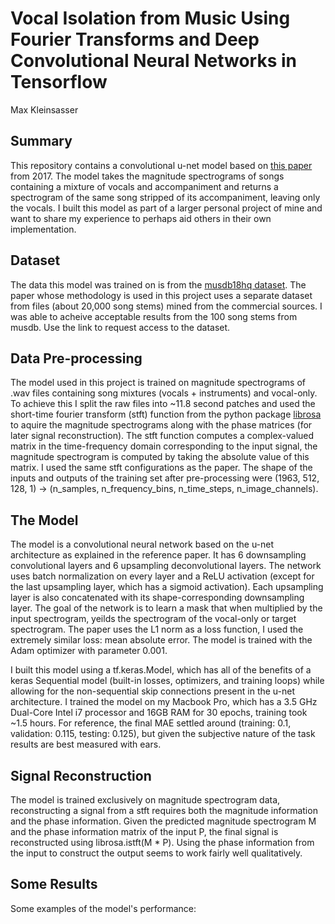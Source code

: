 # Vocal Isolation from Music Using Fourier Transforms and Deep Convolutional Neural Networks in Tensorflow
Max Kleinsasser

## Summary
This repository contains a convolutional u-net model based on [this paper](https://arxiv.org/pdf/1903.01415.pdf) from 2017. The model takes the magnitude spectrograms of songs containing a mixture of vocals and accompaniment and returns a spectrogram of the same song stripped of its accompaniment, leaving only the vocals. I built this model as part of a larger personal project of mine and want to share my experience to perhaps aid others in their own implementation.

## Dataset
The data this model was trained on is from the [musdb18hq dataset](https://sigsep.github.io/datasets/musdb.html). The paper whose methodology is used in this project uses a separate dataset from files (about 20,000 song stems) mined from the commercial sources. I was able to acheive acceptable results from the 100 song stems from musdb. Use the link to request access to the dataset.

## Data Pre-processing
The model used in this project is trained on magnitude spectrograms of .wav files containing song mixtures (vocals + instruments) and vocal-only. To achieve this I split the raw files into ~11.8 second patches and used the short-time fourier transform (stft) function from the python package [librosa](https://librosa.org) to aquire the magnitude spectrograms along with the phase matrices (for later signal reconstruction). The stft function computes a complex-valued matrix in the time-frequency domain corresponding to the input signal, the magnitude spectrogram is computed by taking the absolute value of this matrix. I used the same stft configurations as the paper. The shape of the inputs and outputs of the training set after pre-processing were (1963, 512, 128, 1) -> (n_samples, n_frequency_bins, n_time_steps, n_image_channels).

## The Model
The model is a convolutional neural network based on the u-net architecture as explained in the reference paper. It has 6 downsampling convolutional layers and 6 upsampling deconvolutional layers. The network uses batch normalization on every layer and a ReLU activation (except for the last upsampling layer, which has a sigmoid activation). Each upsampling layer is also concatenated with its shape-corresponding downsampling layer. The goal of the network is to learn a mask that when multiplied by the input spectrogram, yeilds the spectrogram of the vocal-only or target spectrogram. The paper uses the L1 norm as a loss function, I used the extremely similar loss: mean absolute error. The model is trained with the Adam optimizer with parameter 0.001.

I built this model using a tf.keras.Model, which has all of the benefits of a keras Sequential model (built-in losses, optimizers, and training loops) while allowing for the non-sequential skip connections present in the u-net architecture. I trained the model on my Macbook Pro, which has a 3.5 GHz Dual-Core Intel i7 processor and 16GB RAM for 30 epochs, training took ~1.5 hours. For reference, the final MAE settled around (training: 0.1, validation: 0.115, testing: 0.125), but given the subjective nature of the task results are best measured with ears.

## Signal Reconstruction
The model is trained exclusively on magnitude spectrogram data, reconstructing a signal from a stft requires both the magnitude information and the phase information. Given the predicted magnitude spectrogram M and the phase information matrix of the input P, the final signal is reconstructed using librosa.istft(M * P). Using the phase information from the input to construct the output seems to work fairly well qualitatively.

## Some Results

Some examples of the model's performance:


